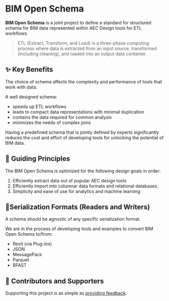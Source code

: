 # BIM Open Schema 

**BIM Open Schema** is a joint project to define a standard for structured schema for BIM data represented within AEC Design tools for ETL workflows.

> ETL (Extract, Transform, and Load) is a three-phase computing process where data is extracted from an input source, transformed (including cleaning), and loaded into an output data container.

## ✨ Key Benefits

The choice of schema affects the complexity and performance of tools that work with data. 

A well designed schema:

- speeds up ETL workflows
- leads to compact data representations with minimal duplication  
- contains the data required for common analysis 
- minimizes the needs of complex joins

Having a predefined schema that is jointly defined by experts significantly reduces the cost and effort of developing tools for unlocking the potential of BIM data.  

## 📐 Guiding Principles

The BIM Open Schema is optimized for the following design goals in order:

1. Efficiently extract data out of popular AEC design tools
2. Efficiently import into columnar data formats and relational databases.
3. Simplicity and ease of use for analytics and machine learning  

## 📝Serialization Formats (Readers and Writers) 

A schema should be agnostic of any specific serialization format. 

We are in the process of developing  tools and examples to convert BIM Open Schema to/from:

- Revit (via Plug-ins)
- JSON
- MessagePack
- Parquet
- BFAST  

## 👥 Contributors and Supporters

Supporting this project is as simple as [providing feedback](https://github.com/ara3d/bim-open-schema/issues/new?template=feedback.md).

